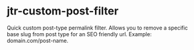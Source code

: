 # jtr-custom-post-filter
Quick custom post-type permalink filter. Allows you to remove a specific base slug from post type for an SEO friendly url.  Example: domain.com/post-name.
